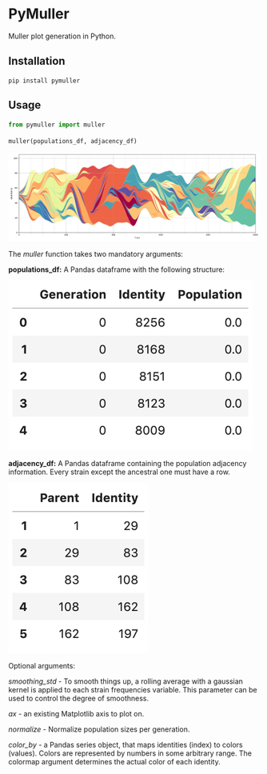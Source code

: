 # PyMuller
Muller plot generation in Python.  

## Installation

    pip install pymuller
    
## Usage

```python
from pymuller import muller

muller(populations_df, adjacency_df)
```
![example_muller](figures/example_muller.png)

The *muller* function takes two mandatory arguments:  
  
**populations_df:** A Pandas dataframe with the following structure:  

![population_df](figures/population_df.png)

**adjacency_df:** A Pandas dataframe containing the population adjacency information. Every strain except the ancestral one must have a row.

![adjacency_df](figures/adjacency_df.png)

Optional arguments:

*smoothing_std* - To smooth things up, a rolling average with a gaussian kernel is applied to each strain frequencies variable. This parameter can be used to control the degree of smoothness.
  
*ax* - an existing Matplotlib axis to plot on.  
  
*normalize* - Normalize population sizes per generation.

*color_by* - a Pandas series object, that maps identities (index) to colors (values). Colors are represented by numbers in some arbitrary range. The colormap argument determines the actual color of each identity.
